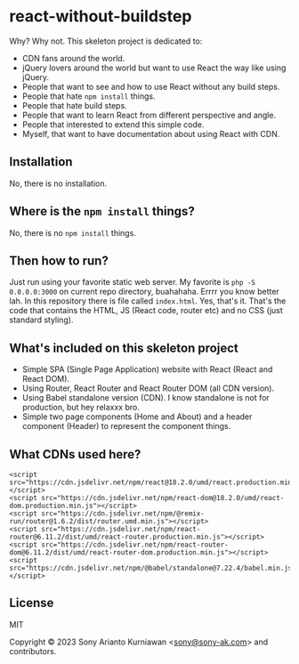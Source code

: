 
# react-without-buildstep
Why? Why not. This skeleton project is dedicated to:
-  CDN fans around the world.
-  jQuery lovers around the world but want to use React the way like using jQuery.
-  People that want to see and how to use React without any build steps.
-  People that hate `npm install` things.
-  People that hate build steps.
-  People that want to learn React from different perspective and angle.
-  People that interested to extend this simple code.
-  Myself, that want to have documentation about using React with CDN.

## Installation
No, there is no installation.

## Where is the `npm install` things?
No, there is no `npm install` things.

## Then how to run?
Just run using your favorite static web server. My favorite is `php -S 0.0.0.0:3000` on current repo directory, buahahaha. Errrr you know better lah. In this repository there is file called `index.html`. Yes, that's it. That's the code that contains the HTML, JS (React code, router etc) and no CSS (just standard styling).

## What's included on this skeleton project
- Simple SPA (Single Page Application) website with React (React and React DOM).
- Using Router, React Router and React Router DOM (all CDN version).
- Using Babel standalone version (CDN). I know standalone is not for production, but hey relaxxx bro.
- Simple two page components (Home and About) and a header component (Header) to represent the component things.

## What CDNs used here?

```
<script src="https://cdn.jsdelivr.net/npm/react@18.2.0/umd/react.production.min.js"></script>
<script src="https://cdn.jsdelivr.net/npm/react-dom@18.2.0/umd/react-dom.production.min.js"></script>
<script src="https://cdn.jsdelivr.net/npm/@remix-run/router@1.6.2/dist/router.umd.min.js"></script>
<script src="https://cdn.jsdelivr.net/npm/react-router@6.11.2/dist/umd/react-router.production.min.js"></script>
<script src="https://cdn.jsdelivr.net/npm/react-router-dom@6.11.2/dist/umd/react-router-dom.production.min.js"></script>
<script src="https://cdn.jsdelivr.net/npm/@babel/standalone@7.22.4/babel.min.js"></script>
```

## License

MIT

Copyright &copy; 2023 Sony Arianto Kurniawan <<sony@sony-ak.com>> and contributors.
